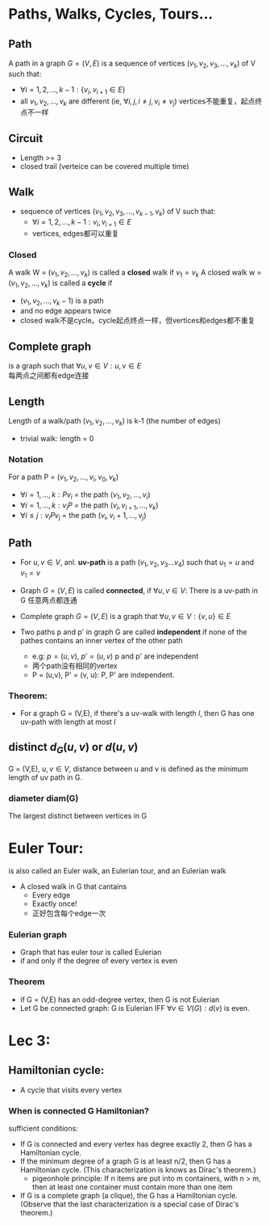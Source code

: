# Paths, Walks, Cycles, Tours...

## Path
A path in a graph $G=(V, E)$ is a sequence of vertices $(v_1,v_2,v_3,...,v_k)$ of V such that:
  + $\forall i = 1,2,...,k-1: \{v_i,v_{i+1} \in E\}$
  + all $v_1, v_2,...,v_k$ are different (ie, $\forall i,j, i \neq j, v_i \neq v_j$)
vertices不能重复，起点终点不一样

## Circuit
+ Length >= 3
+ closed trail (verteice can be covered multiple time)

## Walk
- sequence of vertices ($v_1, v_2, v_3, ... , v_{k-1}, v_k$) of V such that:
  - $\forall i=1,2,...,k-1: v_i,v_{i+1} \in E$
  - vertices, edges都可以重复

### Closed
A walk W = ($v_1,v_2,...,v_k$) is called a **closed** walk if $v_1 = v_k$
A closed walk w = ($v_1, v_2, ..., v_k$) is called a **cycle** if  
  + ($v_1, v_2, ..., v_k-1$) is a path
  + and no edge appears twice
  + closed walk不是cycle。cycle起点终点一样，但vertices和edges都不重复
## Complete graph
is a graph such that $\forall u,v \in V: {u,v} \in E$  
每两点之间都有edge连接

## Length
Length of a walk/path ($v_1, v_2, ..., v_k$) is k-1 (the number of edges)
- trivial walk: length = 0
### Notation
For a path P = ($v_1,v_2, ..., v_i, v_0, v_k$)
+ $\forall i = 1, ..., k: Pv_i$ = the path ($v_1, v_2, ..., v_i$)
+ $\forall i = 1, ..., k: v_iP$ = the path ($v_i, v_{i+1}, ..., v_k$)
+ $\forall i \leq j: v_iPv_j$ = the path ($v_i, v_i+1, ..., v_j$)

## Path
+ For $u,v \in V$, anl. **uv-path** is a path $(v_1,v_2,v_3...v_4)$ such that $u_1 = u$ and $v_1 = v$

+ Graph $G = (V, E)$ is called **connected**, if $\forall u,v \in V:$ There is a uv-path in G 任意两点都连通
+ Complete graph $G = (V, E)$ is a graph that $\forall u, v \in V: \{v, u\} \in E$
+ Two paths p and p' in graph G are called **independent** if none of the pathes contains an inner vertex of the other path
  + e.g: $p = (u,v)$, $p' = (u, v)$ p and p' are independent
  + 两个path没有相同的vertex
  + P = (u,v), P' = (v, u): P, P' are independent.

### Theorem:
+ For a graph G = (V,E), if there's a uv-walk with length $l$, then G has one uv-path with length at most $l$

## distinct $d_G(u,v)$ or $d(u,v)$
G = (V,E), $u, v \in V$, distance between u and v is defined as the minimum length of uv path in G.

### diameter diam(G)
The largest distinct between vertices in G

# Euler Tour:
is also called an Euler walk, an Eulerian tour, and an Eulerian walk
+ A closed walk in G that cantains
  + Every edge
  + Exactly once!
  + 正好包含每个edge一次
  
### Eulerian graph
+ Graph that has euler tour is called Eulerian
+ if and only if the degree of every vertex is even

### Theorem
+ if G = (V,E) has an odd-degree vertex, then G is not Eulerian
+ Let G be connected graph: G is Eulerian IFF $\forall v \in V(G): d(v)$ is even.

# Lec 3:
## Hamiltonian cycle:
+ A cycle that visits every vertex

### When is connected G Hamiltonian?
sufficient conditions:
+ If G is connected and every vertex has degree exactly 2, then G has a Hamiltonian cycle.
+ If the minimum degree of a graph G is at least n/2, then G has a Hamiltonian cycle.
(This characterization is knows as Dirac's theorem.)
  + pigeonhole principle: If n items are put into m containers, with n > m, then at least one container must contain more than one item
+ If G is a complete graph (a clique), the G has a Hamiltonian cycle.
(Observe that the last characterization is a special case of Dirac's theorem.)

